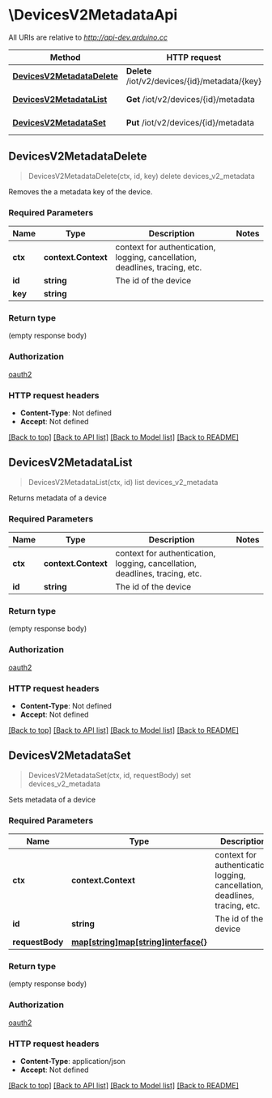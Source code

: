 # \DevicesV2MetadataApi

All URIs are relative to *http://api-dev.arduino.cc*

Method | HTTP request | Description
------------- | ------------- | -------------
[**DevicesV2MetadataDelete**](DevicesV2MetadataApi.md#DevicesV2MetadataDelete) | **Delete** /iot/v2/devices/{id}/metadata/{key} | delete devices_v2_metadata
[**DevicesV2MetadataList**](DevicesV2MetadataApi.md#DevicesV2MetadataList) | **Get** /iot/v2/devices/{id}/metadata | list devices_v2_metadata
[**DevicesV2MetadataSet**](DevicesV2MetadataApi.md#DevicesV2MetadataSet) | **Put** /iot/v2/devices/{id}/metadata | set devices_v2_metadata



## DevicesV2MetadataDelete

> DevicesV2MetadataDelete(ctx, id, key)
delete devices_v2_metadata

Removes the a metadata key of the device.

### Required Parameters


Name | Type | Description  | Notes
------------- | ------------- | ------------- | -------------
**ctx** | **context.Context** | context for authentication, logging, cancellation, deadlines, tracing, etc.
**id** | **string**| The id of the device | 
**key** | **string**|  | 

### Return type

 (empty response body)

### Authorization

[oauth2](../README.md#oauth2)

### HTTP request headers

- **Content-Type**: Not defined
- **Accept**: Not defined

[[Back to top]](#) [[Back to API list]](../README.md#documentation-for-api-endpoints)
[[Back to Model list]](../README.md#documentation-for-models)
[[Back to README]](../README.md)


## DevicesV2MetadataList

> DevicesV2MetadataList(ctx, id)
list devices_v2_metadata

Returns metadata of a device

### Required Parameters


Name | Type | Description  | Notes
------------- | ------------- | ------------- | -------------
**ctx** | **context.Context** | context for authentication, logging, cancellation, deadlines, tracing, etc.
**id** | **string**| The id of the device | 

### Return type

 (empty response body)

### Authorization

[oauth2](../README.md#oauth2)

### HTTP request headers

- **Content-Type**: Not defined
- **Accept**: Not defined

[[Back to top]](#) [[Back to API list]](../README.md#documentation-for-api-endpoints)
[[Back to Model list]](../README.md#documentation-for-models)
[[Back to README]](../README.md)


## DevicesV2MetadataSet

> DevicesV2MetadataSet(ctx, id, requestBody)
set devices_v2_metadata

Sets metadata of a device

### Required Parameters


Name | Type | Description  | Notes
------------- | ------------- | ------------- | -------------
**ctx** | **context.Context** | context for authentication, logging, cancellation, deadlines, tracing, etc.
**id** | **string**| The id of the device | 
**requestBody** | [**map[string]map[string]interface{}**](map[string]interface{}.md)|  | 

### Return type

 (empty response body)

### Authorization

[oauth2](../README.md#oauth2)

### HTTP request headers

- **Content-Type**: application/json
- **Accept**: Not defined

[[Back to top]](#) [[Back to API list]](../README.md#documentation-for-api-endpoints)
[[Back to Model list]](../README.md#documentation-for-models)
[[Back to README]](../README.md)

